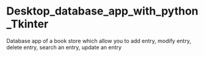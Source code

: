 # Desktop_database_app_with_python_Tkinter
Database app of a book store which allow you to add entry, modify entry, delete entry, search an entry, update an entry
